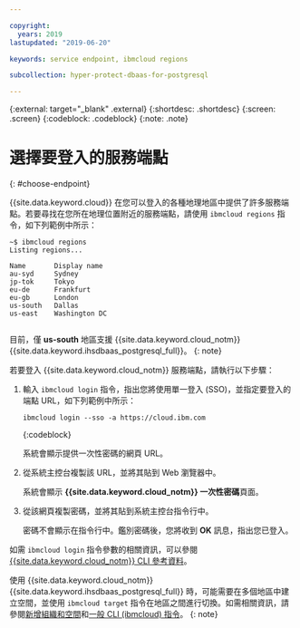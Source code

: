 ```yaml
---

copyright:
  years: 2019
lastupdated: "2019-06-20"

keywords: service endpoint, ibmcloud regions

subcollection: hyper-protect-dbaas-for-postgresql

---
```


{:external: target="_blank" .external}
{:shortdesc: .shortdesc}
{:screen: .screen}
{:codeblock: .codeblock}
{:note: .note}


# 選擇要登入的服務端點
{: #choose-endpoint}

{{site.data.keyword.cloud}} 在您可以登入的各種地理地區中提供了許多服務端點。若要尋找在您所在地理位置附近的服務端點，請使用 `ibmcloud regions` 指令，如下列範例中所示：

<pre><code class="hljs">~$ ibmcloud regions
Listing regions...

Name       Display name
au-syd     Sydney
jp-tok     Tokyo
eu-de      Frankfurt
eu-gb      London
us-south   Dallas
us-east    Washington DC

</code></pre>

目前，僅 **us-south** 地區支援 {{site.data.keyword.cloud_notm}} {{site.data.keyword.ihsdbaas_postgresql_full}}。
{: note}

若要登入 {{site.data.keyword.cloud_notm}} 服務端點，請執行以下步驟：

1. 輸入 `ibmcloud login` 指令，指出您將使用單一登入 (SSO)，並指定要登入的端點 URL，如下列範例中所示：

   ```
   ibmcloud login --sso -a https://cloud.ibm.com
   ```
   {:codeblock}

   系統會顯示提供一次性密碼的網頁 URL。

2. 從系統主控台複製該 URL，並將其貼到 Web 瀏覽器中。

   系統會顯示 **{{site.data.keyword.cloud_notm}} 一次性密碼**頁面。

3. 從該網頁複製密碼，並將其貼到系統主控台指令行中。

   密碼不會顯示在指令行中。鑑別密碼後，您將收到 **OK** 訊息，指出您已登入。

如需 `ibmcloud login` 指令參數的相關資訊，可以參閱 [{{site.data.keyword.cloud_notm}} CLI 參考資料](/docs/cli/reference/ibmcloud?topic=cloud-cli-ibmcloud_cli#ibmcloud_login)。

使用 {{site.data.keyword.cloud_notm}} {{site.data.keyword.ihsdbaas_postgresql_full}} 時，可能需要在多個地區中建立空間，並使用 `ibmcloud target` 指令在地區之間進行切換。如需相關資訊，請參閱[新增組織和空間](/docs/account?topic=account-orgsspacesusers#orgsspacesusers)和[一般 CLI (ibmcloud) 指令](/docs/cli/reference/ibmcloud?topic=cloud-cli-ibmcloud_cli#bluemix_target)。
{: note}
